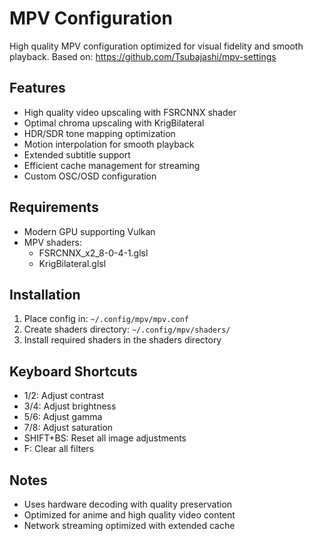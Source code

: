 # MPV Configuration

High quality MPV configuration optimized for visual fidelity and smooth playback.
Based on: https://github.com/Tsubajashi/mpv-settings

## Features
- High quality video upscaling with FSRCNNX shader
- Optimal chroma upscaling with KrigBilateral
- HDR/SDR tone mapping optimization
- Motion interpolation for smooth playback
- Extended subtitle support
- Efficient cache management for streaming
- Custom OSC/OSD configuration

## Requirements
- Modern GPU supporting Vulkan
- MPV shaders:
  - FSRCNNX_x2_8-0-4-1.glsl
  - KrigBilateral.glsl

## Installation
1. Place config in: `~/.config/mpv/mpv.conf`
2. Create shaders directory: `~/.config/mpv/shaders/`
3. Install required shaders in the shaders directory

## Keyboard Shortcuts
- 1/2: Adjust contrast
- 3/4: Adjust brightness
- 5/6: Adjust gamma
- 7/8: Adjust saturation
- SHIFT+BS: Reset all image adjustments
- F: Clear all filters

## Notes
- Uses hardware decoding with quality preservation
- Optimized for anime and high quality video content
- Network streaming optimized with extended cache
